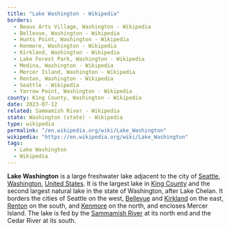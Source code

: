 ```yaml
---
title: "Lake Washington - Wikipedia"
borders:
  - Beaux Arts Village, Washington - Wikipedia
  - Bellevue, Washington - Wikipedia
  - Hunts Point, Washington - Wikipedia
  - Kenmore, Washington - Wikipedia
  - Kirkland, Washington - Wikipedia
  - Lake Forest Park, Washington - Wikipedia
  - Medina, Washington - Wikipedia
  - Mercer Island, Washington - Wikipedia
  - Renton, Washington - Wikipedia
  - Seattle - Wikipedia
  - Yarrow Point, Washington - Wikipedia
county: King County, Washington - Wikipedia
date: 2023-07-12
related: Sammamish River - Wikipedia
state: Washington (state) - Wikipedia
type: wikipedia
permalink: "/en.wikipedia.org/wiki/Lake_Washington"
wikipedia: "https://en.wikipedia.org/wiki/Lake_Washington"
tags:
  - Lake Washington
  - Wikipedia
---
```

**Lake Washington** is a large freshwater lake adjacent to the city of [Seattle](/en.wikipedia.org/wiki/Seattle), [Washington](/en.wikipedia.org/wiki/Washington_(state)), [United States](/en.wikipedia.org/wiki/United_States). It is the largest lake in [King County](/en.wikipedia.org/wiki/King_County,_Washington) and the second largest natural lake in the state of Washington, after Lake Chelan. It borders the cities of Seattle on the west, [Bellevue](/en.wikipedia.org/wiki/Bellevue,_Washington) and [Kirkland](/en.wikipedia.org/wiki/Kirkland,_Washington) on the east, [Renton](/en.wikipedia.org/wiki/Renton,_Washington) on the south, and [Kenmore](/en.wikipedia.org/wiki/Kenmore,_Washington) on the north, and encloses Mercer Island. The lake is fed by the [Sammamish River](/en.wikipedia.org/wiki/Sammamish_River) at its north end and the Cedar River at its south.